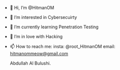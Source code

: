 - 👋 Hi, I’m @HitmanOM
- 👀 I’m interested in Cybersecuirty
- 🌱 I’m currently learning Penetration Testing
- 💞️ I’m in love with Hacking
- 📫 How to reach me: 
  insta: @root_HitmanOM
  email: hitmanommeow@gmail.com

  Abdullah Al Bulushi.
